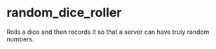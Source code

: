 # random_dice_roller
Rolls a dice and then records it so that a server can have truly random numbers. 
